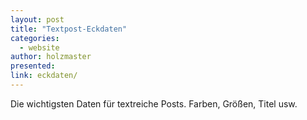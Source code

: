 ```yaml
---
layout: post
title: "Textpost-Eckdaten"
categories:
  - website
author: holzmaster
presented:
link: eckdaten/
---
```


Die wichtigsten Daten für textreiche Posts. Farben, Größen, Titel usw.
